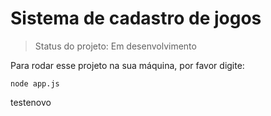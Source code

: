 # Sistema de cadastro de jogos

> Status do projeto: Em desenvolvimento

Para rodar esse projeto na sua máquina, por favor digite:

```
node app.js
```
testenovo

